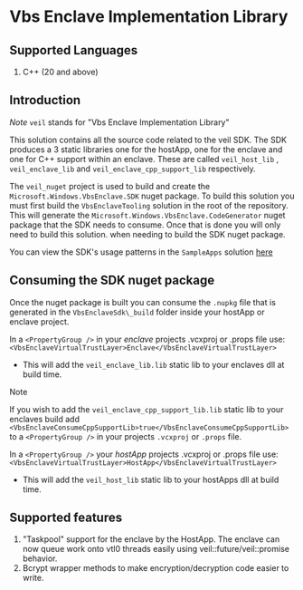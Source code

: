 Vbs Enclave Implementation Library
================

Supported Languages
------------
1. C++ (20 and above)

Introduction
------------
*Note* `veil` stands for "Vbs Enclave Implementation Library"

This solution contains all the source code related to the veil SDK. The SDK
produces a 3 static libraries one for the hostApp, one for the enclave and
one for C++ support within an enclave. These are called `veil_host_lib` ,
`veil_enclave_lib` and `veil_enclave_cpp_support_lib` respectively. 

The `veil_nuget` project is used to build and create the
`Microsoft.Windows.VbsEnclave.SDK` nuget package. To build this solution
you must first build the `VbsEnclaveTooling` solution in the root of the
repository. This will 
generate the `Microsoft.Windows.VbsEnclave.CodeGenerator` nuget package that
the SDK needs to consume. Once that is done you will only need to build this solution.
when needing to build the SDK nuget package.

You can view the SDK's usage patterns in
the `SampleApps` solution [here](https://github.com/microsoft/VbsEnclaveTooling/tree/main/SampleApps/SampleApps)

Consuming the SDK nuget package
------------
Once the nuget package is built you can consume the `.nupkg` file that is generated
in the `VbsEnclaveSdk\_build` folder inside your hostApp or enclave project.

In a `<PropertyGroup />` in your *enclave* projects .vcxproj or .props file use:
`<VbsEnclaveVirtualTrustLayer>Enclave</VbsEnclaveVirtualTrustLayer>`

- This will add the `veil_enclave_lib.lib` static lib to your enclaves dll at build time.

> [!Note]
> If you wish to add the `veil_enclave_cpp_support_lib.lib` static lib to your enclaves build add `<VbsEnclaveConsumeCppSupportLib>true</VbsEnclaveConsumeCppSupportLib>` to a `<PropertyGroup />` in your projects `.vcxproj` or `.props` file.


In a `<PropertyGroup />` your *hostApp* projects .vcxproj or .props file use:
`<VbsEnclaveVirtualTrustLayer>HostApp</VbsEnclaveVirtualTrustLayer>`

- This will add the `veil_host_lib` static lib to your hostApps dll at build time. 

Supported features
------------
1. "Taskpool" support for the enclave by the HostApp. The enclave can now queue work onto vtl0 threads easily using veil::future/veil::promise behavior.
1. Bcrypt wrapper methods to make encryption/decryption code easier to write.
